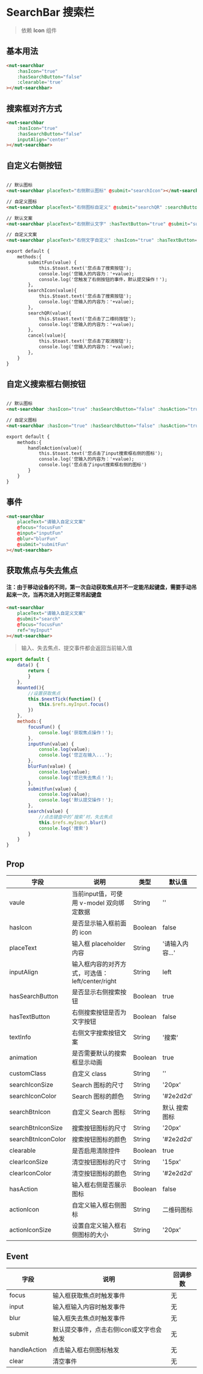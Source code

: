 # SearchBar 搜索栏

> 依赖 **Icon** 组件

## 基本用法

```html
<nut-searchbar 
    :hasIcon="true" 
    :hasSearchButton="false"
    :clearable='true'
></nut-searchbar>
```

## 搜索框对齐方式

```html
<nut-searchbar 
    :hasIcon="true"
    :hasSearchButton="false" 
    inputAlign="center"
></nut-searchbar>
```

## 自定义右侧按钮

```html

// 默认图标
<nut-searchbar placeText="右侧默认图标" @submit="searchIcon"></nut-searchbar>

// 自定义图标
<nut-searchbar placeText="右侧图标自定义" @submit="searchQR" :searchButtonIcon="require('../../assets/svg/qr.svg')"></nut-searchbar>

// 默认文案
<nut-searchbar placeText="右侧默认文字" :hasTextButton="true" @submit="submitFun"></nut-searchbar>

// 自定义文案
<nut-searchbar placeText="右侧文字自定义" :hasIcon="true" :hasTextButton="true" textInfo="取消" @submit="cancel"></nut-searchbar>

export default {
    methods:{
        submitFun(value) {
            this.$toast.text('您点击了搜索按钮');
            console.log('您输入的内容为：'+value);
            console.log('您触发了右侧按钮的事件，默认提交操作！');
        },
        searchIcon(value){
            this.$toast.text('您点击了搜索按钮');
            console.log('您输入的内容为：'+value);
        },
        searchQR(value){
            this.$toast.text('您点击了二维码按钮');
            console.log('您输入的内容为：'+value);
        },
        cancel(value){
            this.$toast.text('您点击了取消按钮');
            console.log('您输入的内容为：'+value);
        },
    }
}
```

## 自定义搜索框右侧按钮

```html

// 默认图标
<nut-searchbar :hasIcon="true" :hasSearchButton="false" :hasAction="true" @handleAction="handleAction"></nut-searchbar>

// 自定义图标
<nut-searchbar :hasIcon="true" :hasSearchButton="false" :hasAction="true" :actionIcon="require('../../assets/svg/rate-default-img.svg')" @handleAction="handleAction"></nut-searchbar>

export default {
    methods:{
        handleAction(value){
            this.$toast.text('您点击了input搜索框右侧的图标');
            console.log('您输入的内容为：'+value);
            console.log('您点击了input搜索框右侧的图标')
        }
    }
}
```

## 事件

```html
<nut-searchbar
    placeText="请输入自定义文案"
    @focus="focusFun"
    @input="inputFun"
    @blur="blurFun"
    @submit="submitFun"
></nut-searchbar>

```

## 获取焦点与失去焦点

#### 注：由于移动设备的不同，第一次自动获取焦点并不一定能吊起键盘，需要手动吊起来一次，当再次进入时则正常吊起键盘

```html
<nut-searchbar
    placeText="请输入自定义文案"
    @submit="search"
    @focus="focusFun"
    ref="myInput"
></nut-searchbar>
```

> 输入、失去焦点、提交事件都会返回当前输入值

```javascript
export default {
    data() {
        return {
        }
    },
    mounted(){
        //设置获取焦点
        this.$nextTick(function() {
            this.$refs.myInput.focus()
        })
    },
    methods:{
        focusFun() {
            console.log('获取焦点操作！');
        },
        inputFun(value) {
            console.log(value);
            console.log('您正在输入...');
        },
        blurFun(value) {
            console.log(value);
            console.log('您已失去焦点！');
        },
        submitFun(value) {
            console.log(value);
            console.log('默认提交操作！');
        },
        search(value) {
            //点击键盘中的’搜索‘时，失去焦点
            this.$refs.myInput.blur()
            console.log('搜索')
        }
    }
}
```

## Prop

| 字段 | 说明 | 类型 | 默认值
|----- | ----- | ----- | -----
| vaule | 当前input值，可使用 v-model 双向绑定数据 | String | ''
| hasIcon | 是否显示输入框前面的 icon | Boolean | false
| placeText | 输入框 placeholder 内容 | String | '请输入内容...'
| inputAlign | 输入框内容的对齐方式，可选值：left/center/right| String | left
| hasSearchButton | 是否显示右侧搜索按钮 | Boolean | true
| hasTextButton | 右侧搜索按钮是否为文字按钮 | Boolean | false
| textInfo | 右侧文字搜索按钮文案 | String | '搜索'
| animation | 是否需要默认的搜索框显示动画 | Boolean | true
| customClass | 自定义 class | String | ''
| searchIconSize | Search 图标的尺寸 | String | '20px'
| searchIconColor | Search 图标的颜色 | String | '#2e2d2d'
| searchBtnIcon | 自定义 Search 图标 | String | 默认 搜索图标
| searchBtnIconSize | 搜索按钮图标的尺寸 | String | '20px'
| searchBtnIconColor | 搜索按钮图标的颜色 | String | '#2e2d2d'
| clearable | 是否启用清除控件 | Boolean | true
| clearIconSize | 清空按钮图标的尺寸 | String | '15px'
| clearIconColor | 清空按钮图标的颜色 | String | '#2e2d2d'
| hasAction | 输入框右侧是否展示图标 | Boolean | false
| actionIcon | 自定义输入框右侧图标 | String | 二维码图标
| actionIconSize | 设置自定义输入框右侧图标的大小 | String | '20px'

## Event

| 字段 | 说明 | 回调参数
|----- | ----- | -----
| focus | 输入框获取焦点时触发事件 | 无
| input | 输入框输入内容时触发事件 | 无
| blur | 输入框失去焦点时触发事件 | 无
| submit | 默认提交事件，点击右侧Icon或文字也会触发 | 无
| handleAction | 点击输入框右侧图标触发 | 无
| clear | 清空事件 | 无

